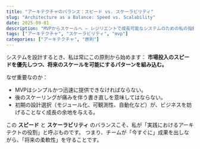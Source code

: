 ```yaml
---
title: "アーキテクチャのバランス：スピード vs. スケーラビリティ"
slug: "Architecture as a Balance: Speed vs. Scalability"
date: 2025-09-01
description: "MVPからスケールへ ― レジリエントで成長可能なシステムのための私の指針についての考察。"
tags: ["アーキテクチャ", "スケーラビリティ", "mvp"]
categories: ["アーキテクチャ", "原則"]
---
```


システムを設計するとき、私は常にこの原則から始めます：
**市場投入のスピードを優先しつつ、将来のスケールを可能にするパターンを組み込む。**

なぜ重要なのか：

- MVPはシンプルかつ迅速に提供できなければならない。
- 後のスケーリングが痛みを伴う書き直しを意味してはならない。
- 初期の設計選択（モジュール化、可観測性、自動化など）が、ビジネスを妨げることなく成長の余地を与える。

この **スピード** と **スケーラビリティ** のバランスこそ、私が「実践におけるアーキテクトの役割」と呼ぶものです。
つまり、チームが「今すぐに」成果を出しながら、「将来の柔軟性」を守ることです。
